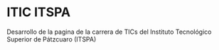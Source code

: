 <h1 id="itic-itspa-">ITIC ITSPA</h1>
<p>Desarrollo de la pagina de la carrera de TICs del Instituto Tecnológico Superior de Pátzcuaro (ITSPA)<br></p>


